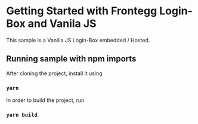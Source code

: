 # Getting Started with Frontegg Login-Box and Vanila JS

This sample is a Vanilla JS Login-Box embedded / Hosted.

## Running sample with npm imports

After cloning the project, install it using
### `yarn`

In order to build the project, run
### `yarn build`

